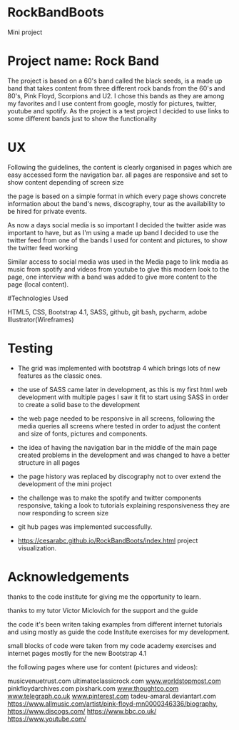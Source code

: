 # RockBandBoots
Mini project


 # Project name: Rock Band
 
The project is based on a 60's band called the black seeds, is a made up band that takes content from three different 
rock bands from the 60's and 80's, Pink Floyd, Scorpions and U2.
I chose this bands as they are among my favorites and I use content from google, mostly for pictures,
twitter, youtube and spotify.
As the project is a test project I decided to use links to some different bands just to show the functionality 


# UX

Following the guidelines, the content is clearly organised in pages which are easy accessed form the navigation bar.
all pages are responsive and set to show content depending of screen size

the page is based on a simple format in which every page shows concrete information about the band's news, discography, tour as the
availability to be hired for private events.

As now a days social media is so important I decided the twitter aside was important to have, but as I'm using a made up 
band I decided to use the twitter feed from one of the bands I used for content and pictures, to show the twitter feed working

Similar access to social media was used in the Media page to link media as music from spotify and videos from youtube to 
give this modern look to the page, one interview with a band was added to give more content to the page (local content).

#Technologies Used

HTML5,
CSS,
Bootstrap 4.1,
SASS,
github, 
git bash, 
pycharm,
adobe Illustrator(Wireframes)


# Testing

- The grid was implemented with bootstrap 4 which brings lots of new features as the classic ones.

- the use of SASS came later in development, as this is my first html web development with multiple pages
I saw it fit to start using SASS in order to create a solid base to the development 

- the web page needed to be responsive in all screens, following the media queries all screens where tested in order to
adjust the content and size of fonts, pictures and components.

- the idea of having the navigation bar in the middle of the main page created problems in the development and was changed to
have a better structure in all pages 

- the page history was replaced by discography not to over extend the development of the mini project 

- the challenge was to make the spotify and twitter components responsive, taking a look to tutorials explaining responsiveness
they are now responding to screen size 

- git hub pages was implemented successfully.

* https://cesarabc.github.io/RockBandBoots/index.html project visualization.


# Acknowledgements

thanks to the code institute for giving me the opportunity to learn.

thanks to my tutor Victor Miclovich for the support and the guide

the code it's been writen taking examples from different internet tutorials and using mostly as guide the code Institute exercises for my development.

small blocks of code were taken from my code academy exercises and internet pages mostly for the new Bootstrap 4.1

the following pages where use for content (pictures and videos):

musicvenuetrust.com
ultimateclassicrock.com
www.worldstopmost.com
pinkfloydarchives.com
pixshark.com
www.thoughtco.com
www.telegraph.co.uk
www.pinterest.com
tadeu-amaral.deviantart.com
https://www.allmusic.com/artist/pink-floyd-mn0000346336/biography,
https://www.discogs.com/
https://www.bbc.co.uk/
https://www.youtube.com/
